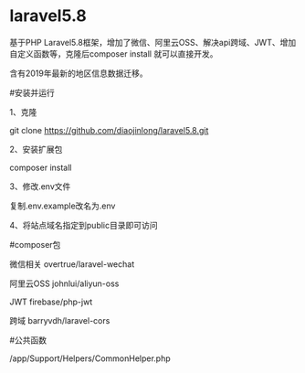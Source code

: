 # laravel5.8
基于PHP Laravel5.8框架，增加了微信、阿里云OSS、解决api跨域、JWT、增加自定义函数等，克隆后composer install 就可以直接开发。

含有2019年最新的地区信息数据迁移。

#安装并运行

1、克隆

git clone https://github.com/diaojinlong/laravel5.8.git

2、安装扩展包

composer install

3、修改.env文件

复制.env.example改名为.env

4、将站点域名指定到public目录即可访问


#composer包

微信相关
overtrue/laravel-wechat

阿里云OSS
johnlui/aliyun-oss

JWT
firebase/php-jwt

跨域
barryvdh/laravel-cors

#公共函数

/app/Support/Helpers/CommonHelper.php


